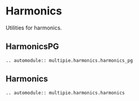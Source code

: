 # Harmonics

Utilities for harmonics.

## HarmonicsPG
```{eval-rst}
.. automodule:: multipie.harmonics.harmonics_pg
```

## Harmonics
```{eval-rst}
.. automodule:: multipie.harmonics.harmonics
```
